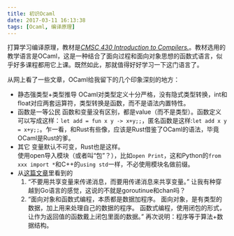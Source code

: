 ```yaml
---
title: 初识Ocaml
date: 2017-03-11 16:13:38
tags: [Ocaml, 编译原理]
---
```

打算学习编译原理，教材是[*CMSC 430 Introduction to Compilers.*](http://www.cs.umd.edu/class/spring2015/cmsc430/)。教材选用的教学语言是OCaml，这是一种结合了面向过程和面向对象思想的函数式语言，似乎好多课程都用它上课。既然如此，那就值得好好学习一下这门语言了。
<!-- more -->
从网上看了一些文章，OCaml给我留下的几个印象深刻的地方：
- 静态强类型+类型推导
OCaml对类型定义十分严格，没有隐式类型转换，int和float对应两套运算符，类型转换是函数，而不是语法内置特性。
- 函数是一等公民
函数和变量没有区别，都是value（而不是类型）。函数定义可以写成这样：`let add = fun x y -> x+y;;`，匿名函数是这样:`let add x y = x+y;;`。乍一看，和Rust有些像，应该是Rust借鉴了OCaml的语法，毕竟OCaml是Rust的爹。
- 其它
变量默认不可变，Rust也是这样。  
使用open导入模块（或者叫“包”？），比如`open Print`，这和Python的`from xxx import *`和C++的`using std`一样，不必使用模块名做前缀。  
- 从[这篇文章](https://www.douban.com/note/333343362/)里看到的
    1. “不要用共享变量来传递消息，而要用传递消息来共享变量。”
    让我有种穿越到Go语言的感觉，这说的不就是goroutinue和chan吗？
    2. “面向对象和函数式编程，本质都是数据加程序。
    面向对象，是有类型的数据，加上用来处理自己的数据的程序。
    函数式编程，使用闭包的形式，让作为返回值的函数戴上闭包里面的数据。”
    再次说明：程序等于算法+数据结构。